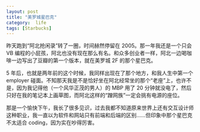 ```yaml
---
layout: post
title: "美罗城星巴克"
category:  life
tags: [Starbucks]
---
```



昨天跑到“阿北抢闲录”转了一圈，时间赫然停留在 2005。那一年我还是一个只会 VB 编程的小屁孩，阿北也没有现在那么有名。和众多创业者一样，阿北一边喝咖啡一边写出了豆瓣的第一个版本，就在美罗城 2F 的那个星巴克。


5 年后，也就是两年前的这个时候，我同样出现在了那个地方，和我人生中第一个 employer 碰面。不知那天我是不是恰好坐在阿北经常坐的那个“老座”上，也许不是，因为我记得他（一个风华正茂的男人）的 MBP 用了 20 分钟就没电了，然后只好在我的笔记本上画草图，而阿北这样的“蹭网族”一定会挑有电源的座位。


那是一个愉快下午，我长了很多见识，过去我都不知道原来世界上还有交互设计师这种职业，我一直以为软件和网站只有前端和后端的区别……但印象中那个星巴克不太适合 coding，因为实在吵得厉害。
